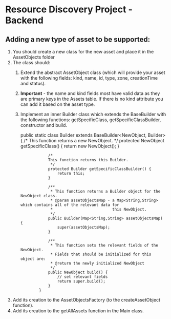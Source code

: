 # Resource Discovery Project - Backend

## Adding a new type of asset to be supported:
1. You should create a new class for the new asset and place it in the AssetObjects folder 
1. The class should:
    1. Extend the abstract AssetObject class (which will provide your asset with the following 
       fields: kind, name, id, type, zone, creationTime and status).
    1. **Important** - the name and kind fields most have valid data as they are primary keys
        in the Assets table. If there is no kind attribute you can add it based on the asset type. 
    1. Implement an inner Builder class which extends the BaseBuilder with the following functions:
        getSpecificClass, getSpecificClassBuilder, constructor and build.
        
        <addr> public static class Builder extends BaseBuilder<NewObject, Builder> {
                       /*
                       This function returns a new NewObject.
                        */
                       protected NewObject getSpecificClass() {
                           return new NewObject();
                       }
               
                       /*
                       This function returns this Builder.
                        */
                       protected Builder getSpecificClassBuilder() {
                           return this;
                       }
               
                       /**
                        * This function returns a Builder object for the NewObject class.
                        * @param assetObjectsMap - a Map<String,String> which contains all of the relevant data for
                        *                          this NewObject.
                        */
                       public Builder(Map<String,String> assetObjectsMap) {
                           super(assetObjectsMap);
                       }
               
                       /**
                        * This function sets the relevant fields of the NewObject.
                        * Fields that should be initialized for this object are: 
                        * @return the newly initialized NewObject
                        */
                       public NewObject build() {
                           // set relevant fields
                           return super.build();
                       }
                   }
        </addr>
1. Add its creation to the AssetObjectsFactory (to the createAssetObject function).
1. Add its creation to the getAllAssets function in the Main class.

